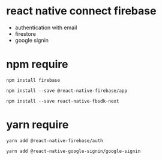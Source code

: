 # react native connect firebase

- authentication with email
- firestore
- google signin

# npm require

```
npm install firebase
```
```
npm install --save @react-native-firebase/app
```
```
npm install --save react-native-fbsdk-next
```
# yarn require

```
yarn add @react-native-firebase/auth
```

```
yarn add @react-native-google-signin/google-signin
```
